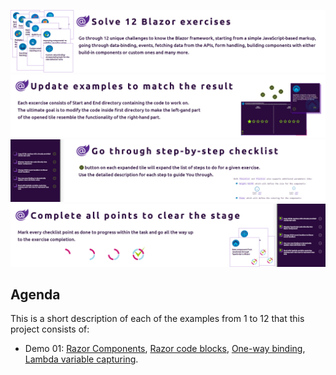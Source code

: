 ![](https://github.com/PWrGitHub194238/Capgemini.NET/blob/master/Blazor/Overview/README/1.png)
![](https://github.com/PWrGitHub194238/Capgemini.NET/blob/master/Blazor/Overview/README/2.png)
![](https://github.com/PWrGitHub194238/Capgemini.NET/blob/master/Blazor/Overview/README/3.png)
![](https://github.com/PWrGitHub194238/Capgemini.NET/blob/master/Blazor/Overview/README/4.png)

## Agenda

This is a short description of each of the examples from 1 to 12 that this project consists of:

- Demo 01: [Razor Components](https://docs.microsoft.com/en-us/aspnet/core/blazor/components/?view=aspnetcore-5.0), [Razor code blocks](https://docs.microsoft.com/en-us/aspnet/core/mvc/views/razor?view=aspnetcore-5.0#no-locrazor-mark-blocks), [One-way binding](https://blazor-university.com/components/one-way-binding/), [Lambda variable capturing](https://docs.microsoft.com/en-us/dotnet/csharp/language-reference/operators/lambda-expressions#capture-of-outer-variables-and-variable-scope-in-lambda-expressions).
